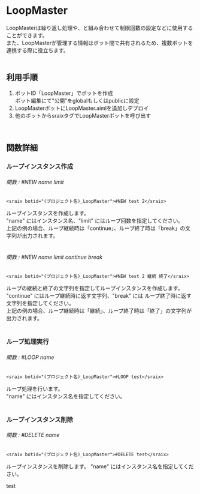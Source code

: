 # LoopMaster

LoopMasterは繰り返し処理や、<srai>と組み合わせて制限回数の設定などに使用することができます。  
また、LoopMasterが管理する情報はボット間で共有されるため、複数ボットを連携する際に役立ちます。  
<br/>
## 利用手順
1. ボットID「LoopMaster」でボットを作成  
   ボット編集にて"公開"をglobalもしくはpublicに設定
2. LoopMasterボットにLoopMaster.aimlを追加しデプロイ
3. 他のボットからsraixタグでLoopMasterボットを呼び出す  

<br/>

## 関数詳細
### ループインスタンス作成
###### 関数 : #NEW name limit
```
<sraix botid="(プロジェクト名)_LoopMaster">#NEW test 2</sraix>
```
ループインスタンスを作成します。  
"name" にはインスタンス名、"limit" にはループ回数を指定してください。  
上記の例の場合、ループ継続時は「continue」、ループ終了時は「break」の文字列が出力されます。  
<br/>
###### 関数 : #NEW name limit continue break
```
<sraix botid="(プロジェクト名)_LoopMaster">#NEW test 2 継続 終了</sraix>
```
ループの継続と終了の文字列を指定してループインスタンスを作成します。  
"continue" にはループ継続時に返す文字列、"break" には ループ終了時に返す文字列を指定してください。  
上記の例の場合、ループ継続時は「継続」、ループ終了時は「終了」の文字列が出力されます。  
<br/>
### ループ処理実行
###### 関数 : #LOOP name
```
<sraix botid="(プロジェクト名)_LoopMaster">#LOOP test</sraix>
```
ループ処理を行います。  
"name" にはインスタンス名を指定してください。  
<br/>
### ループインスタンス削除
###### 関数 : #DELETE name
```
<sraix botid="(プロジェクト名)_LoopMaster">#DELETE test</sraix>
```
ループインスタンスを削除します。
"name" にはインスタンス名を指定してください。

test
